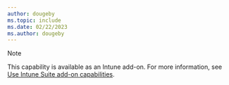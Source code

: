```yaml
---
author: dougeby
ms.topic: include
ms.date: 02/22/2023
ms.author: dougeby
---
```

> [!NOTE]
> This capability is available as an Intune add-on. For more information, see [Use Intune Suite add-on capabilities](../fundamentals/intune-add-ons.md).
